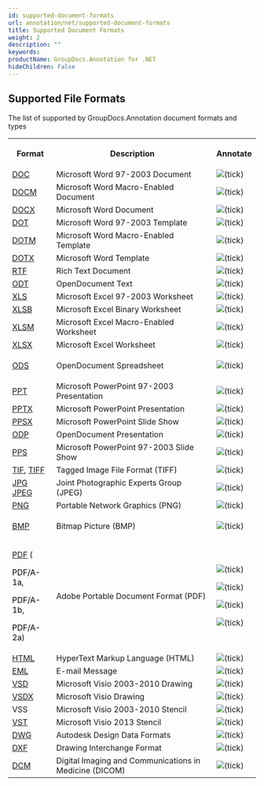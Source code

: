 ```yaml
---
id: supported-document-formats
url: annotation/net/supported-document-formats
title: Supported Document Formats
weight: 2
description: ""
keywords: 
productName: GroupDocs.Annotation for .NET
hideChildren: False
---
```

## Supported File Formats

The list of supported by GroupDocs.Annotation document formats and types

<table class="confluenceTable"><colgroup><col><col><col></colgroup><tbody><tr><th class="confluenceTh"><p style="text-align: center;">Format</p></th><th class="confluenceTh"><p style="text-align: center;">Description</p></th><th colspan="1" class="confluenceTh">Annotate</th></tr><tr><td colspan="1" class="confluenceTd"><a href="https://wiki.fileformat.com/word-processing/doc/" class="external-link" rel="nofollow">DOC</a></td><td colspan="1" class="confluenceTd">Microsoft Word 97-2003 Document</td><td colspan="1" class="confluenceTd"><img class="emoticon emoticon-tick" src="s/en_GB-1988229788/4108/b47156ace146e4f759b49ef98258cb637bdd5af8.5/_/images/icons/emoticons/check.png" data-emoticon-name="tick" alt="(tick)"></td></tr><tr><td colspan="1" class="confluenceTd"><a href="https://wiki.fileformat.com/word-processing/docm/" class="external-link" rel="nofollow">DOCM</a></td><td colspan="1" class="confluenceTd">Microsoft Word Macro-Enabled Document</td><td colspan="1" class="confluenceTd"><img class="emoticon emoticon-tick" src="s/en_GB-1988229788/4108/b47156ace146e4f759b49ef98258cb637bdd5af8.5/_/images/icons/emoticons/check.png" data-emoticon-name="tick" alt="(tick)"></td></tr><tr><td colspan="1" class="confluenceTd"><a href="https://wiki.fileformat.com/word-processing/docx/" class="external-link" rel="nofollow">DOCX</a></td><td colspan="1" class="confluenceTd">Microsoft Word Document</td><td colspan="1" class="confluenceTd"><img class="emoticon emoticon-tick" src="s/en_GB-1988229788/4108/b47156ace146e4f759b49ef98258cb637bdd5af8.5/_/images/icons/emoticons/check.png" data-emoticon-name="tick" alt="(tick)"></td></tr><tr><td colspan="1" class="confluenceTd"><a href="https://wiki.fileformat.com/word-processing/dot/" class="external-link" rel="nofollow">DOT</a></td><td colspan="1" class="confluenceTd">Microsoft Word 97-2003 Template</td><td colspan="1" class="confluenceTd"><img class="emoticon emoticon-tick" src="s/en_GB-1988229788/4108/b47156ace146e4f759b49ef98258cb637bdd5af8.5/_/images/icons/emoticons/check.png" data-emoticon-name="tick" alt="(tick)"></td></tr><tr><td colspan="1" class="confluenceTd"><a href="https://wiki.fileformat.com/word-processing/dotm/" class="external-link" rel="nofollow">DOTM</a></td><td colspan="1" class="confluenceTd">Microsoft Word Macro-Enabled Template</td><td colspan="1" class="confluenceTd"><img class="emoticon emoticon-tick" src="s/en_GB-1988229788/4108/b47156ace146e4f759b49ef98258cb637bdd5af8.5/_/images/icons/emoticons/check.png" data-emoticon-name="tick" alt="(tick)"></td></tr><tr><td colspan="1" class="confluenceTd"><a href="https://wiki.fileformat.com/word-processing/dotx/" class="external-link" rel="nofollow">DOTX</a></td><td colspan="1" class="confluenceTd">Microsoft Word Template</td><td colspan="1" class="confluenceTd"><img class="emoticon emoticon-tick" src="s/en_GB-1988229788/4108/b47156ace146e4f759b49ef98258cb637bdd5af8.5/_/images/icons/emoticons/check.png" data-emoticon-name="tick" alt="(tick)"></td></tr><tr><td colspan="1" class="confluenceTd"><a href="https://wiki.fileformat.com/word-processing/rtf/" class="external-link" rel="nofollow">RTF</a></td><td colspan="1" class="confluenceTd">Rich Text Document</td><td colspan="1" class="confluenceTd"><img class="emoticon emoticon-tick" src="s/en_GB-1988229788/4108/b47156ace146e4f759b49ef98258cb637bdd5af8.5/_/images/icons/emoticons/check.png" data-emoticon-name="tick" alt="(tick)"></td></tr><tr><td colspan="1" class="confluenceTd"><a href="https://wiki.fileformat.com/word-processing/odt/" class="external-link" rel="nofollow">ODT</a></td><td colspan="1" class="confluenceTd">OpenDocument Text</td><td colspan="1" class="confluenceTd"><img class="emoticon emoticon-tick" src="s/en_GB-1988229788/4108/b47156ace146e4f759b49ef98258cb637bdd5af8.5/_/images/icons/emoticons/check.png" data-emoticon-name="tick" alt="(tick)"></td></tr><tr><td colspan="1" class="confluenceTd"><a href="https://wiki.fileformat.com/spreadsheet/xls/" class="external-link" rel="nofollow">XLS</a></td><td colspan="1" class="confluenceTd">Microsoft Excel 97-2003 Worksheet</td><td colspan="1" class="confluenceTd"><img class="emoticon emoticon-tick" src="s/en_GB-1988229788/4108/b47156ace146e4f759b49ef98258cb637bdd5af8.5/_/images/icons/emoticons/check.png" data-emoticon-name="tick" alt="(tick)"></td></tr><tr><td colspan="1" class="confluenceTd"><a href="https://wiki.fileformat.com/spreadsheet/xlsb/" class="external-link" rel="nofollow">XLSB</a></td><td colspan="1" class="confluenceTd">Microsoft Excel Binary Worksheet</td><td colspan="1" class="confluenceTd"><img class="emoticon emoticon-tick" src="s/en_GB-1988229788/4108/b47156ace146e4f759b49ef98258cb637bdd5af8.5/_/images/icons/emoticons/check.png" data-emoticon-name="tick" alt="(tick)"></td></tr><tr><td colspan="1" class="confluenceTd"><a href="https://wiki.fileformat.com/spreadsheet/xlsm/" class="external-link" rel="nofollow">XLSM</a></td><td colspan="1" class="confluenceTd">Microsoft Excel Macro-Enabled Worksheet</td><td colspan="1" class="confluenceTd"><img class="emoticon emoticon-tick" src="s/en_GB-1988229788/4108/b47156ace146e4f759b49ef98258cb637bdd5af8.5/_/images/icons/emoticons/check.png" data-emoticon-name="tick" alt="(tick)"></td></tr><tr><td colspan="1" class="confluenceTd"><a href="https://wiki.fileformat.com/spreadsheet/xlsx/" class="external-link" rel="nofollow">XLSX</a></td><td colspan="1" class="confluenceTd">Microsoft Excel Worksheet</td><td colspan="1" class="confluenceTd"><img class="emoticon emoticon-tick" src="s/en_GB-1988229788/4108/b47156ace146e4f759b49ef98258cb637bdd5af8.5/_/images/icons/emoticons/check.png" data-emoticon-name="tick" alt="(tick)"></td></tr><tr><td colspan="1" class="confluenceTd"><p><a href="https://wiki.fileformat.com/spreadsheet/ods/" class="external-link" rel="nofollow">ODS</a></p></td><td colspan="1" class="confluenceTd">OpenDocument Spreadsheet</td><td colspan="1" class="confluenceTd"><img class="emoticon emoticon-tick" src="s/en_GB-1988229788/4108/b47156ace146e4f759b49ef98258cb637bdd5af8.5/_/images/icons/emoticons/check.png" data-emoticon-name="tick" alt="(tick)"></td></tr><tr><td colspan="1" class="confluenceTd"><a href="https://wiki.fileformat.com/presentation/ppt/" class="external-link" rel="nofollow">PPT</a></td><td colspan="1" class="confluenceTd">Microsoft PowerPoint 97-2003 Presentation</td><td colspan="1" class="confluenceTd"><img class="emoticon emoticon-tick" src="s/en_GB-1988229788/4108/b47156ace146e4f759b49ef98258cb637bdd5af8.5/_/images/icons/emoticons/check.png" data-emoticon-name="tick" alt="(tick)"></td></tr><tr><td colspan="1" class="confluenceTd"><a href="https://wiki.fileformat.com/presentation/pptx/" class="external-link" rel="nofollow">PPTX</a></td><td colspan="1" class="confluenceTd">Microsoft PowerPoint Presentation</td><td colspan="1" class="confluenceTd"><img class="emoticon emoticon-tick" src="s/en_GB-1988229788/4108/b47156ace146e4f759b49ef98258cb637bdd5af8.5/_/images/icons/emoticons/check.png" data-emoticon-name="tick" alt="(tick)"></td></tr><tr><td colspan="1" class="confluenceTd"><a href="https://wiki.fileformat.com/presentation/ppsx/" class="external-link" rel="nofollow">PPSX</a></td><td colspan="1" class="confluenceTd">Microsoft PowerPoint Slide Show</td><td colspan="1" class="confluenceTd"><img class="emoticon emoticon-tick" src="s/en_GB-1988229788/4108/b47156ace146e4f759b49ef98258cb637bdd5af8.5/_/images/icons/emoticons/check.png" data-emoticon-name="tick" alt="(tick)"></td></tr><tr><td colspan="1" class="confluenceTd"><a href="https://wiki.fileformat.com/presentation/odp/" class="external-link" rel="nofollow">ODP</a></td><td colspan="1" class="confluenceTd">OpenDocument Presentation</td><td colspan="1" class="confluenceTd"><img class="emoticon emoticon-tick" src="s/en_GB-1988229788/4108/b47156ace146e4f759b49ef98258cb637bdd5af8.5/_/images/icons/emoticons/check.png" data-emoticon-name="tick" alt="(tick)"></td></tr><tr><td colspan="1" class="confluenceTd"><a href="https://wiki.fileformat.com/presentation/pps/" class="external-link" rel="nofollow">PPS</a></td><td colspan="1" class="confluenceTd">Microsoft PowerPoint 97-2003 Slide Show</td><td colspan="1" class="confluenceTd"><img class="emoticon emoticon-tick" src="s/en_GB-1988229788/4108/b47156ace146e4f759b49ef98258cb637bdd5af8.5/_/images/icons/emoticons/check.png" data-emoticon-name="tick" alt="(tick)"></td></tr><tr><td colspan="1" class="confluenceTd"><a href="https://wiki.fileformat.com/image/tiff/" class="external-link" rel="nofollow">TIF</a>, <a href="https://wiki.fileformat.com/image/tiff/" class="external-link" rel="nofollow">TIFF</a></td><td colspan="1" class="confluenceTd">Tagged Image File Format (TIFF)</td><td colspan="1" class="confluenceTd"><img class="emoticon emoticon-tick" src="s/en_GB-1988229788/4108/b47156ace146e4f759b49ef98258cb637bdd5af8.5/_/images/icons/emoticons/check.png" data-emoticon-name="tick" alt="(tick)"></td></tr><tr><td colspan="1" class="confluenceTd"><a href="https://wiki.fileformat.com/image/jpeg" class="external-link" rel="nofollow">JPG</a> <a href="https://wiki.fileformat.com/image/jpeg" class="external-link" rel="nofollow">JPEG</a>&nbsp;&nbsp;</td><td colspan="1" class="confluenceTd">Joint Photographic Experts Group (JPEG)</td><td colspan="1" class="confluenceTd"><img class="emoticon emoticon-tick" src="s/en_GB-1988229788/4108/b47156ace146e4f759b49ef98258cb637bdd5af8.5/_/images/icons/emoticons/check.png" data-emoticon-name="tick" alt="(tick)"></td></tr><tr><td colspan="1" class="confluenceTd"><a href="https://wiki.fileformat.com/image/png/" class="external-link" rel="nofollow">PNG</a></td><td colspan="1" class="confluenceTd">Portable Network Graphics (PNG)</td><td colspan="1" class="confluenceTd"><img class="emoticon emoticon-tick" src="s/en_GB-1988229788/4108/b47156ace146e4f759b49ef98258cb637bdd5af8.5/_/images/icons/emoticons/check.png" data-emoticon-name="tick" alt="(tick)"></td></tr><tr><td colspan="1" class="confluenceTd"><a href="https://wiki.fileformat.com/image/bmp/" class="external-link" rel="nofollow">BMP</a></td><td colspan="1" class="confluenceTd"><p>Bitmap Picture (BMP)</p></td><td colspan="1" class="confluenceTd"><img class="emoticon emoticon-tick" src="s/en_GB-1988229788/4108/b47156ace146e4f759b49ef98258cb637bdd5af8.5/_/images/icons/emoticons/check.png" data-emoticon-name="tick" alt="(tick)"></td></tr><tr><td colspan="1" class="confluenceTd"><p><a href="https://wiki.fileformat.com/view/pdf/" class="external-link" rel="nofollow">PDF</a> (</p><p><span style="color: rgb(0, 0, 0);">PDF/A-1a,</span></p><p><span style="color: rgb(0, 0, 0);">PDF/A-1b,</span></p><p><span style="color: rgb(0, 0, 0);">PDF/A-2a</span>)</p></td><td colspan="1" class="confluenceTd">Adobe Portable Document Format (PDF)</td><td colspan="1" class="confluenceTd"><p><img class="emoticon emoticon-tick" src="s/en_GB-1988229788/4108/b47156ace146e4f759b49ef98258cb637bdd5af8.5/_/images/icons/emoticons/check.png" data-emoticon-name="tick" alt="(tick)"></p><p><img class="emoticon emoticon-tick" src="s/en_GB-1988229788/4108/b47156ace146e4f759b49ef98258cb637bdd5af8.5/_/images/icons/emoticons/check.png" data-emoticon-name="tick" alt="(tick)"></p><p><img class="emoticon emoticon-tick" src="s/en_GB-1988229788/4108/b47156ace146e4f759b49ef98258cb637bdd5af8.5/_/images/icons/emoticons/check.png" data-emoticon-name="tick" alt="(tick)"></p><p><img class="emoticon emoticon-tick" src="s/en_GB-1988229788/4108/b47156ace146e4f759b49ef98258cb637bdd5af8.5/_/images/icons/emoticons/check.png" data-emoticon-name="tick" alt="(tick)"></p></td></tr><tr><td colspan="1" class="confluenceTd"><a href="https://wiki.fileformat.com/web/html/" class="external-link" rel="nofollow">HTML</a></td><td colspan="1" class="confluenceTd">HyperText Markup Language (HTML)</td><td colspan="1" class="confluenceTd"><img class="emoticon emoticon-tick" src="s/en_GB-1988229788/4108/b47156ace146e4f759b49ef98258cb637bdd5af8.5/_/images/icons/emoticons/check.png" data-emoticon-name="tick" alt="(tick)"></td></tr><tr><td colspan="1" class="confluenceTd"><a href="https://wiki.fileformat.com/email/eml/" class="external-link" rel="nofollow">EML</a></td><td colspan="1" class="confluenceTd">E-mail Message</td><td colspan="1" class="confluenceTd"><img class="emoticon emoticon-tick" src="s/en_GB-1988229788/4108/b47156ace146e4f759b49ef98258cb637bdd5af8.5/_/images/icons/emoticons/check.png" data-emoticon-name="tick" alt="(tick)"></td></tr><tr><td colspan="1" class="confluenceTd"><a href="https://wiki.fileformat.com/image/vsd/" class="external-link" rel="nofollow">VSD</a></td><td colspan="1" class="confluenceTd">Microsoft Visio 2003-2010 Drawing</td><td colspan="1" class="confluenceTd"><img class="emoticon emoticon-tick" src="s/en_GB-1988229788/4108/b47156ace146e4f759b49ef98258cb637bdd5af8.5/_/images/icons/emoticons/check.png" data-emoticon-name="tick" alt="(tick)"></td></tr><tr><td colspan="1" class="confluenceTd"><a href="https://wiki.fileformat.com/image/vsdx/" class="external-link" rel="nofollow">VSDX</a></td><td colspan="1" class="confluenceTd">Microsoft Visio Drawing</td><td colspan="1" class="confluenceTd"><img class="emoticon emoticon-tick" src="s/en_GB-1988229788/4108/b47156ace146e4f759b49ef98258cb637bdd5af8.5/_/images/icons/emoticons/check.png" data-emoticon-name="tick" alt="(tick)"></td></tr><tr><td colspan="1" class="confluenceTd">VSS</td><td colspan="1" class="confluenceTd">Microsoft Visio 2003-2010 Stencil</td><td colspan="1" class="confluenceTd"><img class="emoticon emoticon-tick" src="s/en_GB-1988229788/4108/b47156ace146e4f759b49ef98258cb637bdd5af8.5/_/images/icons/emoticons/check.png" data-emoticon-name="tick" alt="(tick)"></td></tr><tr><td colspan="1" class="confluenceTd"><a href="https://wiki.fileformat.com/image/vst/" class="external-link" rel="nofollow">VST</a></td><td colspan="1" class="confluenceTd">Microsoft Visio 2013 Stencil</td><td colspan="1" class="confluenceTd"><img class="emoticon emoticon-tick" src="s/en_GB-1988229788/4108/b47156ace146e4f759b49ef98258cb637bdd5af8.5/_/images/icons/emoticons/check.png" data-emoticon-name="tick" alt="(tick)"></td></tr><tr><td colspan="1" class="confluenceTd"><a href="https://wiki.fileformat.com/cad/dwg/" class="external-link" rel="nofollow">DWG</a></td><td colspan="1" class="confluenceTd">Autodesk Design Data Formats</td><td colspan="1" class="confluenceTd"><img class="emoticon emoticon-tick" src="s/en_GB-1988229788/4108/b47156ace146e4f759b49ef98258cb637bdd5af8.5/_/images/icons/emoticons/check.png" data-emoticon-name="tick" alt="(tick)"></td></tr><tr><td colspan="1" class="confluenceTd"><a href="https://wiki.fileformat.com/cad/dxf/" class="external-link" rel="nofollow">DXF</a></td><td colspan="1" class="confluenceTd">Drawing Interchange Format</td><td colspan="1" class="confluenceTd"><img class="emoticon emoticon-tick" src="s/en_GB-1988229788/4108/b47156ace146e4f759b49ef98258cb637bdd5af8.5/_/images/icons/emoticons/check.png" data-emoticon-name="tick" alt="(tick)"></td></tr><tr><td colspan="1" class="confluenceTd"><a href="https://wiki.fileformat.com/image/dcm/" class="external-link" rel="nofollow">DCM</a></td><td colspan="1" class="confluenceTd">Digital Imaging and Communications in Medicine (DICOM)</td><td colspan="1" class="confluenceTd"><img class="emoticon emoticon-tick" src="s/en_GB-1988229788/4108/b47156ace146e4f759b49ef98258cb637bdd5af8.5/_/images/icons/emoticons/check.png" data-emoticon-name="tick" alt="(tick)"></td></tr></tbody></table>
